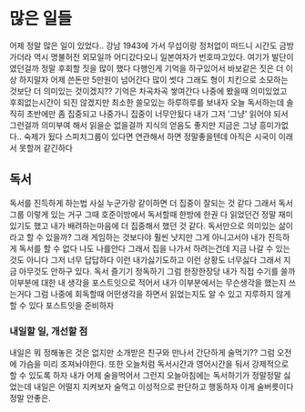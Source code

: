 # 많은 일들

어제 정말 많은 일이 있었다.. 강남 1943에 가서 무섭이랑 정처없이 떠드니 시간도 금방가더라 역시 명불허전 외모일까 어디갔다오니 일본여자가 번호따고있다. 여기가 발단이였던걸까 정말 후회할 짓을 많이
했다 다행인게 기억을 하구있어서 바보같은 짓은 더 이상 하지말자 어제 쓴돈만 5만원이 넘어간다 많이 썻다 그래도 형이 치킨으로 소모하는 것보단 더 의미있는 것이겠지?? 기억은 차곡차곡 쌓여간다
나중에 봤을때 의미있었고 후회없는시간이 되진 않겠지만 최소한 쓸모있는 하루하루를 보내자 오늘 독서하는데 솔직히 초반에만 좀 집중되고 나중가니 집중이 너무안됬다 내가 그저 '그냥' 읽어야 되서
그런걸까 의미부여 해서 읽을순 없을걸까 지식의 얻음도 좋지만 지금은 그냥 흥미가없다.. 숙제가 됬다 스피치그룹이 있다면 연관해서 하면 정말좋을텐데 아직은 시국이 이래서 못할꺼 같긴하다

## 독서

독서를 진득하게 하는법 사실 누군가랑 같이하면 더 집중이 잘되는 것 같다 그래서 독서 그룹 이렇게 있는 거구 그때 호준이방에서 독서할때 한방에 한권 다 읽었던건 정말 재미있기도 했고 내가 배려하는마음에
더 집중해서 했던 것 같다. 독서만으로 의미있는 삶이라고 할 수 있을까? 그래 게임하는 것보다야 훨씬 낫지만 그게 아니고서야 내가 진득하게 독서를 할 수 없다 나도 나를안다 그래서 집을 나가서 하려는건데
지금 나갈 수 있는 것도 아니다 그저 너무 답답하다 이런 내가싫기도하고 이런 상황도 너무싫다 그래서 지금 아무것도 안하구 있다. 독서 즐기기 정독하기 그럼 한장한장당 내가 직접 수기를 쓸까 
이부분에 대한 내 생각을 포스트잇으로 적어서 내가 이부분에서는 무슨생각을 했는지 쓰는거다 그럼 나중에 회독할때 어떤생각을 하면서 읽었는지도 알 수 있고 지루하지 않게 할 수 있다 포스트잇을 준비하자

### 내일할 일, 개선할 점

내일은 뭐 정해놓은 것은 없지만 소개받은 친구와 만나서 간단하게 술먹기?? 그럼 오전에 가슴을 미리 조져놔야한다. 또한 오늘처럼 독서시간과 영어시간을 둬서 강제적으로 할 수 있도록 하자 내가 어제
술을먹어서 그런지 오늘아침에는 독서하기가 정말정말 싫었는데 내일은 어떨지 지켜보자 술먹고 이성적으로 판단하고 행동하자 이게 술버릇이다 정말 안좋은.
